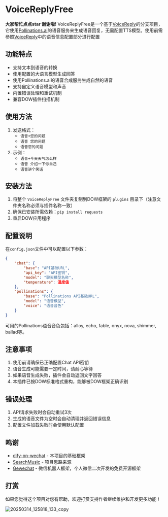 # VoiceReplyFree
**大家帮忙点点star 谢谢啦!**
VoiceReplyFree是一个基于[VoiceReply](https://github.com/flyhunterl/VoiceReply)的分支项目，它使用[Pollinations.ai](https://pollinations.ai/)的语音服务来生成语音回复，无需配置TTS模型。使用前需参照[VoiceReply](https://github.com/flyhunterl/VoiceReply)中的语音信息配置部分进行配置

## 功能特点

* 支持文本到语音的转换
* 使用配置的大语言模型生成回答
* 使用Pollinations.ai的语音合成服务生成自然的语音
* 支持自定义语音模型和声音
* 内置错误处理和重试机制
* 兼容DOW插件扫描机制

## 使用方法

1. 发送格式：  
   * `语音+您的问题`  
   * `语音 您的问题`  
   * `语音您的问题`
2. 示例：  
   * `语音+今天天气怎么样`  
   * `语音 介绍一下你自己`  
   * `语音讲个笑话`

## 安装方法

1. 将整个 `VoiceReplyFree` 文件夹复制到DOW框架的 `plugins` 目录下（注意文件夹名称必须与插件名称一致）
2. 确保已安装所需依赖：`pip install requests`
3. 重启DOW应用程序

## 配置说明

在`config.json`文件中可以配置以下参数：

```json
{
    "chat": {
        "base": "API基础URL",
        "api_key": "API密钥",
        "model": "聊天模型名称",
        "temperature": 温度值
    },
    "pollinations": {
        "base": "Pollinations API基础URL",
        "model": "语音模型",
        "voice": "语音音色"
    }
}
```

可用的Pollinations语音音色包括：alloy, echo, fable, onyx, nova, shimmer, ballad等。

## 注意事项

1. 使用前请确保已正确配置Chat API密钥
2. 语音生成可能需要一定时间，请耐心等待
3. 如果语音生成失败，插件会自动返回文字回答
4. 本插件已按DOW标准格式重构，能够被DOW框架正确识别

## 错误处理

1. API请求失败时会自动重试3次
2. 生成的语音文件为空时会自动清理并返回错误信息
3. 配置文件加载失败时会使用默认配置

## 鸣谢
- [dify-on-wechat](https://github.com/hanfangyuan4396/dify-on-wechat) - 本项目的基础框架
- [SearchMusic](https://github.com/Lingyuzhou111/SearchMusic) - 项目思路来源
- [Gewechat](https://github.com/Devo919/Gewechat) - 微信机器人框架，个人微信二次开发的免费开源框架 


## 打赏

如果您觉得这个项目对您有帮助，欢迎打赏支持作者继续维护和开发更多功能！

![20250314_125818_133_copy](https://github.com/user-attachments/assets/33df0129-c322-4b14-8c41-9dc78618e220)
